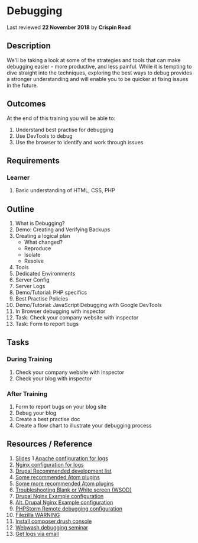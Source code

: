 # Debugging
Last reviewed **22 November 2018** by **Crispin Read**

## Description
We'll be taking a look at some of the strategies and tools that can make debugging easier - more productive, and less painful. While it is tempting to dive straight into the techniques, exploring the best ways to debug provides a stronger understanding and will enable you to be quicker at fixing issues in the future.   

## Outcomes

At the end of this training you will be able to:
1. Understand best practise for debugging
1. Use DevTools to debug
1. Use the browser to identify and work through issues

## Requirements

### Learner
1. Basic understanding of HTML, CSS, PHP

## Outline

1. What is Debugging?
1. Demo: Creating and Verifying Backups
1. Creating a logical plan
    - What changed?
    - Reproduce
    - Isolate
    - Resolve
1. Tools
1. Dedicated Environments
1. Server Config
1. Server Logs
1. Demo/Tutorial: PHP specifics
1. Best Practise Policies
1. Demo/Tutorial: JavaScript Debugging with Google DevTools
1. In Browser debugging with inspector
1. Task: Check your company website with inspector
1. Task: Form to report bugs

## Tasks

### During Training
1. Check your company website with inspector
1. Check your blog with inspector

### After Training
1. Form to report bugs on your blog site
1. Debug your blog
1. Create a best practise doc
1. Create a flow chart to illustrate your debugging process

## Resources / Reference

1. [Slides](https://docs.google.com/presentation/d/14jrEmastWeUkI67XktiTBz1KIWhZk7ltJILYQM18Seg/edit?usp=sharing)
1  [Apache configuration for logs](https://www.sitepoint.com/configuring-web-logs-apache/)
1. [Nginx configuration for logs](http://nginx.org/en/docs/debugging_log.html)
1. [Drupal Recommended development list](https://www.drupal.org/docs/develop/development-tools)
1. [Some recommended Atom plugins](https://mark.ie/blog/web-development/my-atom-packages)
1. [Some more recommended Atom plugins](http://openahmed.com/blog/configure-atom-editor-drupal-development)
1. [Troubleshooting Blank or White screen (WSOD)](https://www.drupal.org/node/158043)
1. [Drupal Nginx Example configuration](https://www.nginx.com/resources/wiki/start/topics/recipes/drupal/)
1. [Alt. Drupal Nginx Example configuration](https://github.com/perusio/drupal-with-nginx)
1. [PHPStorm Remote debugging configuration](https://randyfay.com/content/remote-command-line-debugging-phpstorm-phpdrupal-including-drush)
1. [Filezilla WARNING](https://programmingistheway.wordpress.com/2015/06/04/recover-saved-passwords-in-filezilla/)
1. [Install composer,drush,console](https://modulesunraveled.com/drupal-8-composer-and-configuration-management/intro)
1. [Webwash debugging seminar](https://www.youtube.com/watch?v=yi8WZQIxpqY)
1. [Get logs via email](https://www.drupal.org/project/maillog)
